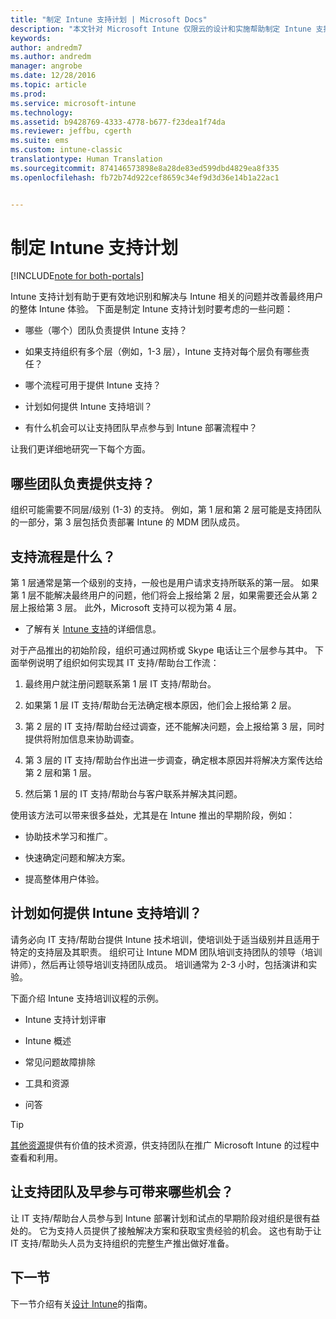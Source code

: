 ```yaml
---
title: "制定 Intune 支持计划 | Microsoft Docs"
description: "本文针对 Microsoft Intune 仅限云的设计和实施帮助制定 Intune 支持计划。"
keywords: 
author: andredm7
ms.author: andredm
manager: angrobe
ms.date: 12/28/2016
ms.topic: article
ms.prod: 
ms.service: microsoft-intune
ms.technology: 
ms.assetid: b9428769-4333-4778-b677-f23dea1f74da
ms.reviewer: jeffbu, cgerth
ms.suite: ems
ms.custom: intune-classic
translationtype: Human Translation
ms.sourcegitcommit: 874146573898e8a28de83ed599dbd4829ea8f335
ms.openlocfilehash: fb72b74d922cef8659c34ef9d3d36e14b1a22ac1


---
```


# <a name="develop-an-intune-support-plan"></a>制定 Intune 支持计划

[!INCLUDE[note for both-portals](../includes/note-for-both-portals.md)]

Intune 支持计划有助于更有效地识别和解决与 Intune 相关的问题并改善最终用户的整体 Intune 体验。 下面是制定 Intune 支持计划时要考虑的一些问题：

-   哪些（哪个）团队负责提供 Intune 支持？

-   如果支持组织有多个层（例如，1-3 层），Intune 支持对每个层负有哪些责任？

-   哪个流程可用于提供 Intune 支持？

-   计划如何提供 Intune 支持培训？

-   有什么机会可以让支持团队早点参与到 Intune 部署流程中？

让我们更详细地研究一下每个方面。

## <a name="which-teams-are-responsible-for-providing-support"></a>哪些团队负责提供支持？

组织可能需要不同层/级别 (1-3) 的支持。 例如，第 1 层和第 2 层可能是支持团队的一部分，第 3 层包括负责部署 Intune 的 MDM 团队成员。

## <a name="what-is-the-support-process"></a>支持流程是什么？

第 1 层通常是第一个级别的支持，一般也是用户请求支持所联系的第一层。 如果第 1 层不能解决最终用户的问题，他们将会上报给第 2 层，如果需要还会从第 2 层上报给第 3 层。 此外，Microsoft 支持可以视为第 4 层。

-   了解有关 [Intune 支持](https://docs.microsoft.com/intune/troubleshoot/how-to-get-support-for-microsoft-intune)的详细信息。

对于产品推出的初始阶段，组织可通过网桥或 Skype 电话让三个层参与其中。 下面举例说明了组织如何实现其 IT 支持/帮助台工作流：

1.  最终用户就注册问题联系第 1 层 IT 支持/帮助台。

2.  如果第 1 层 IT 支持/帮助台无法确定根本原因，他们会上报给第 2 层。

3.  第 2 层的 IT 支持/帮助台经过调查，还不能解决问题，会上报给第 3 层，同时提供将附加信息来协助调查。

4.  第 3 层的 IT 支持/帮助台作出进一步调查，确定根本原因并将解决方案传达给第 2 层和第 1 层。

5.  然后第 1 层的 IT 支持/帮助台与客户联系并解决其问题。

使用该方法可以带来很多益处，尤其是在 Intune 推出的早期阶段，例如：

-   协助技术学习和推广。

-   快速确定问题和解决方案。

-   提高整体用户体验。

## <a name="how-you-plan-to-provide-intune-support-training"></a>计划如何提供 Intune 支持培训？

请务必向 IT 支持/帮助台提供 Intune 技术培训，使培训处于适当级别并且适用于特定的支持层及其职责。 组织可让 Intune MDM 团队培训支持团队的领导（培训讲师），然后再让领导培训支持团队成员。 培训通常为 2-3 小时，包括演讲和实验。

下面介绍 Intune 支持培训议程的示例。

-   Intune 支持计划评审

-   Intune 概述

-   常见问题故障排除

-   工具和资源

-   问答

>[!TIP]
> [其他资源](additional-resources.md)提供有价值的技术资源，供支持团队在推广 Microsoft Intune 的过程中查看和利用。

## <a name="what-opportunities-are-there-to-involve-the-support-team-earlier"></a>让支持团队及早参与可带来哪些机会？

让 IT 支持/帮助台人员参与到 Intune 部署计划和试点的早期阶段对组织是很有益处的。 它为支持人员提供了接触解决方案和获取宝贵经验的机会。 这也有助于让 IT 支持/帮助头人员为支持组织的完整生产推出做好准备。

## <a name="next-section"></a>下一节

下一节介绍有关[设计 Intune](section-7-create-an-intune-design.md)的指南。



<!--HONumber=Jan17_HO4-->


